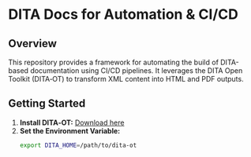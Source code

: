 # DITA Docs for Automation & CI/CD

## Overview
This repository provides a framework for automating the build of DITA-based documentation using CI/CD pipelines. It leverages the DITA Open Toolkit (DITA‑OT) to transform XML content into HTML and PDF outputs.

## Getting Started
1. **Install DITA‑OT:** [Download here](https://www.dita-ot.org/)
2. **Set the Environment Variable:**  
   ```bash
   export DITA_HOME=/path/to/dita-ot
